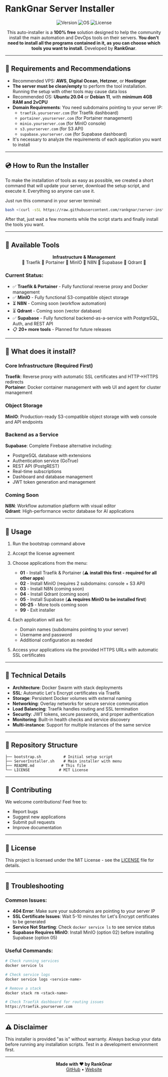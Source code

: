 # RankGnar Server Installer

<p align="center">
  <img src="https://img.shields.io/badge/Version-1.0.0-green.svg" alt="Version">
  <img src="https://img.shields.io/badge/OS-Ubuntu%2020.04%2B-blue.svg" alt="OS">
  <img src="https://img.shields.io/badge/License-MIT-yellow.svg" alt="License">
</p>

<p align="center">
  This auto-installer is a <b>100% free</b> solution designed to help the community install the main automation and DevOps tools on their servers.
  <b>You don't need to install all the programs contained in it, as you can choose which tools you want to install.</b>
  Developed by <b>RankGnar</b>.
</p>

---

## 📌 Requirements and Recommendations

- Recommended VPS: **AWS**, **Digital Ocean**, **Hetzner**, or **Hostinger**
- **The server must be clean/empty** to perform the tool installation. Running the setup with other tools may cause data loss
- Recommended OS: **Ubuntu 20.04** or **Debian 11**, with **minimum 4GB RAM and 2vCPU**
- **Domain Requirements**: You need subdomains pointing to your server IP:
  - `traefik.yourserver.com` (for Traefik dashboard)
  - `portainer.yourserver.com` (for Portainer management)
  - `minio.yourserver.com` (for MinIO console)
  - `s3.yourserver.com` (for S3 API)
  - `supabase.yourserver.com` (for Supabase dashboard)
- It's necessary to analyze the requirements of each application you want to install

---

## 💿 How to Run the Installer

To make the installation of tools as easy as possible, we created a short command that will update your server, download the setup script, and execute it. Everything so anyone can use it.

Just run this command in your server terminal:

```bash
bash <(curl -sSL https://raw.githubusercontent.com/rankgnar/server-installer/master/bootstrap.sh)
```

After that, just wait a few moments while the script starts and finally install the tools you want.

---

## 🔸 Available Tools

<p align="center">
  <b>Infrastructure & Management</b><br>
  🔸 Traefik 🔸 Portainer 🔸 MinIO 🔸 N8N 🔸 Supabase 🔸 Qdrant 🔸
</p>

### Current Status:

- ✅ **Traefik & Portainer** - Fully functional reverse proxy and Docker management
- ✅ **MinIO** - Fully functional S3-compatible object storage
- ⏳ **N8N** - Coming soon (workflow automation)
- ⏳ **Qdrant** - Coming soon (vector database)
- ✅ **Supabase** - Fully functional backend-as-a-service with PostgreSQL, Auth, and REST API
- 📋 **20+ more tools** - Planned for future releases

---

## 🚀 What does it install?

### Core Infrastructure (Required First)

**Traefik**: Reverse proxy with automatic SSL certificates and HTTP→HTTPS redirects  
**Portainer**: Docker container management with web UI and agent for cluster management

### Object Storage

**MinIO**: Production-ready S3-compatible object storage with web console and API endpoints

### Backend as a Service

**Supabase**: Complete Firebase alternative including:

- PostgreSQL database with extensions
- Authentication service (GoTrue)
- REST API (PostgREST)
- Real-time subscriptions
- Dashboard and database management
- JWT token generation and management

### Coming Soon

**N8N**: Workflow automation platform with visual editor  
**Qdrant**: High-performance vector database for AI applications

---

## 📖 Usage

1. Run the bootstrap command above
2. Accept the license agreement
3. Choose applications from the menu:

   - **01** - Install Traefik & Portainer (⚠️ **install this first - required for all other apps**)
   - **02** - Install MinIO (requires 2 subdomains: console + S3 API)
   - **03** - Install N8N (coming soon)
   - **04** - Install Qdrant (coming soon)
   - **05** - Install Supabase (⚠️ **requires MinIO to be installed first**)
   - **06-25** - More tools coming soon
   - **99** - Exit installer

4. Each application will ask for:

   - Domain names (subdomains pointing to your server)
   - Username and password
   - Additional configuration as needed

5. Access your applications via the provided HTTPS URLs with automatic SSL certificates

---

## 🔧 Technical Details

- **Architecture**: Docker Swarm with stack deployments
- **SSL**: Automatic Let's Encrypt certificates via Traefik
- **Storage**: Persistent Docker volumes with external naming
- **Networking**: Overlay networks for secure service communication
- **Load Balancing**: Traefik handles routing and SSL termination
- **Security**: JWT tokens, secure passwords, and proper authentication
- **Monitoring**: Built-in health checks and service discovery
- **Multi-instance**: Support for multiple instances of the same service

---

## 📁 Repository Structure

```
├── bootstrap.sh          # Initial setup script
├── ServerInstaller.sh    # Main installer with menu
├── README.md            # This file
└── LICENSE             # MIT License
```

---

## 🤝 Contributing

We welcome contributions! Feel free to:

- Report bugs
- Suggest new applications
- Submit pull requests
- Improve documentation

---

## 📄 License

This project is licensed under the MIT License - see the [LICENSE](LICENSE) file for details.

---

## 🐛 Troubleshooting

### Common Issues:

- **404 Error**: Make sure your subdomains are pointing to your server IP
- **SSL Certificate Issues**: Wait 5-10 minutes for Let's Encrypt certificates to be generated
- **Service Not Starting**: Check `docker service ls` to see service status
- **Supabase Requires MinIO**: Install MinIO (option 02) before installing Supabase (option 05)

### Useful Commands:

```bash
# Check running services
docker service ls

# Check service logs
docker service logs <service-name>

# Remove a stack
docker stack rm <stack-name>

# Check Traefik dashboard for routing issues
https://traefik.yourserver.com
```

---

## ⚠️ Disclaimer

This installer is provided "as is" without warranty. Always backup your data before running any installation scripts. Test in a development environment first.

---

<p align="center">
  <b>Made with ❤️ by RankGnar</b><br>
  <a href="https://github.com/rankgnar">GitHub</a> • 
  <a href="https://rankgnar.com">Website</a>
</p>
